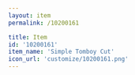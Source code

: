```yaml
---
layout: item
permalink: /10200161

title: Item
id: '10200161'
item_name: 'Simple Tomboy Cut'
icon_url: 'customize/10200161.png'
---
```

